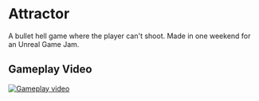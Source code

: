 # Attractor

A bullet hell game where the player can't shoot. Made in one weekend for an Unreal Game Jam.

## Gameplay Video

[![Gameplay video](https://i.imgur.com/fj3Gf2E.png)](https://www.youtube.com/watch?v=UMHK7vXj81U)
